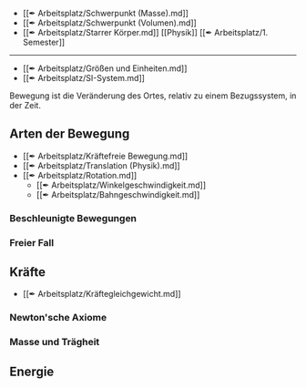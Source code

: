 - [[✒ Arbeitsplatz/Schwerpunkt (Masse).md]]
- [[✒ Arbeitsplatz/Schwerpunkt (Volumen).md]]
- [[✒ Arbeitsplatz/Starrer Körper.md]]
[[Physik]] [[✒ Arbeitsplatz/1. Semester]]

---

- [[✒ Arbeitsplatz/Größen und Einheiten.md]]
- [[✒ Arbeitsplatz/SI-System.md]]

Bewegung ist die Veränderung des Ortes, relativ zu einem Bezugssystem, in der Zeit.

## Arten der Bewegung

- [[✒ Arbeitsplatz/Kräftefreie Bewegung.md]]
- [[✒ Arbeitsplatz/Translation (Physik).md]]
- [[✒ Arbeitsplatz/Rotation.md]]
	- [[✒ Arbeitsplatz/Winkelgeschwindigkeit.md]]
	- [[✒ Arbeitsplatz/Bahngeschwindigkeit.md]]

### Beschleunigte Bewegungen

### Freier Fall


## Kräfte

- [[✒ Arbeitsplatz/Kräftegleichgewicht.md]]

### Newton'sche Axiome

### Masse und Trägheit

## Energie